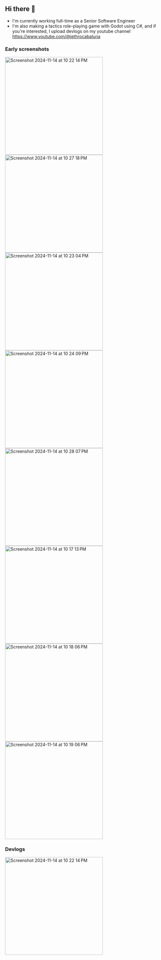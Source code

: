 ## Hi there 👋

<!--
**jethrocabaluna/jethrocabaluna** is a ✨ _special_ ✨ repository because its `README.md` (this file) appears on your GitHub profile.

Here are some ideas to get you started:

- 🔭 I’m currently working on ...
- 🌱 I’m currently learning ...
- 👯 I’m looking to collaborate on ...
- 🤔 I’m looking for help with ...
- 💬 Ask me about ...
- 📫 How to reach me: ...
- 😄 Pronouns: ...
- ⚡ Fun fact: ...
-->
- I'm currently working full-time as a Senior Software Engineer
- I'm also making a tactics role-playing game with Godot using C#, and if you're interested, I upload devlogs on my youtube channel https://www.youtube.com/@jethrocabaluna

### Early screenshots
<img width="320" alt="Screenshot 2024-11-14 at 10 22 14 PM" src="https://github.com/user-attachments/assets/b2e5d835-ed80-492b-818b-f59a8419de8f">
<img width="320" alt="Screenshot 2024-11-14 at 10 27 18 PM" src="https://github.com/user-attachments/assets/3a58d60d-11e1-4a66-a97c-2845246e0621">
<img width="320" alt="Screenshot 2024-11-14 at 10 23 04 PM" src="https://github.com/user-attachments/assets/145883d9-169d-43ee-8528-1c06ab01727e">
<img width="320" alt="Screenshot 2024-11-14 at 10 24 09 PM" src="https://github.com/user-attachments/assets/0766358c-0655-47d6-ad59-48b80e00acaa">
<img width="320" alt="Screenshot 2024-11-14 at 10 28 07 PM" src="https://github.com/user-attachments/assets/a4f24577-1b39-4b03-83ca-6aa2755ca017">
<img width="320" alt="Screenshot 2024-11-14 at 10 17 13 PM" src="https://github.com/user-attachments/assets/a7d98623-fad1-4564-8df2-be1f04c69188">
<img width="320" alt="Screenshot 2024-11-14 at 10 18 06 PM" src="https://github.com/user-attachments/assets/c6ec2e1a-5424-406f-9e36-2c7fd706de1f">
<img width="320" alt="Screenshot 2024-11-14 at 10 19 06 PM" src="https://github.com/user-attachments/assets/20e0297d-dd0f-4435-b18a-677051cf523e">


### Devlogs
[<img width="320" alt="Screenshot 2024-11-14 at 10 22 14 PM" src="https://github.com/user-attachments/assets/d7052284-ed48-414a-9d7a-5d1248a40a07">](https://youtu.be/1cDR_8Iy3XQ?si=tuQsI__53HdtTtIZ)
